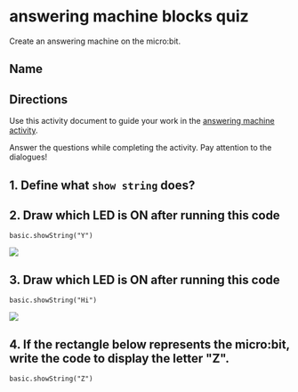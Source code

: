 # answering machine blocks quiz

Create an answering machine on the micro:bit.

## Name

## Directions

Use this activity document to guide your work in the [answering machine activity](/microbit/lessons/answering-machine/activity).

Answer the questions while completing the activity. Pay attention to the dialogues!

## 1. Define what `show string` does? 



## 2.  Draw which LED is ON after running this code


```blocks
basic.showString("Y")

```

![](/static/mb/empty-microbit.png)


## 3.  Draw which LED is ON after running this code


```blocks
basic.showString("Hi")

```


![](/static/mb/lessons/answering-machine-4.png)

## 4. If the rectangle below represents the micro:bit, write the code to display the letter "Z".

```blocks
basic.showString("Z")

```


